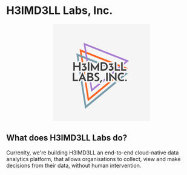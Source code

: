 <h1>H3IMD3LL Labs, Inc.</h1>

<p align="center" href="https://heimdelllabs.cloud/">
    <img src="/H3IMD3LL-Labs.png" width="256"/>
</p>

<h2>What does H3IMD3LL Labs do?</h2>

Currenlty, we're building H3IMD3LL an end-to-end cloud-native data analytics platform, that allows organisations to collect, view and make decisions from their data, without human intervention.
